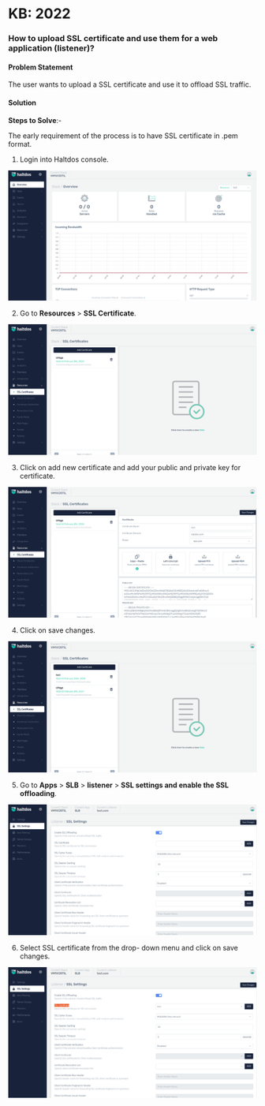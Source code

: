 # KB: 2022

### **How to upload SSL certificate and use them for a web application (listener)?**

#### **Problem Statement**

The user wants to upload a SSL certificate and use it to offload SSL traffic.

#### **Solution**

**Steps to Solve**:-

The early requirement of the process is to have SSL certificate in .pem format.

1. Login into Haltdos console.

![](/img/adc/kb/v2/overview_kb_2022_1.png)

2. Go to **Resources** > **SSL Certificate**.

![](/img/adc/kb/v2/ssl_cert_kb_2022_2.png)

3. Click on add new certificate and add your public and private key for certificate. 

![](/img/adc/kb/v2/ssl_cert_kb_2022_3.png)

4. Click on save changes.

![](/img/adc/kb/v2/ssl_cert_kb_2022_4.png)

5. Go to **Apps** > **SLB** > **listener** > **SSL settings and enable the SSL offloading**.

![](/img/adc/kb/v2/ssl_settings_kb_2022_5.png)

6. Select SSL certificate from the drop- down menu and click on save changes.

![](/img/adc/kb/v2/ssl_settings_kb_2022_6.png)